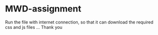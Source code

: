 # MWD-assignment

Run the file with internet connection, so that it can download the required css and js files ... 
Thank you
